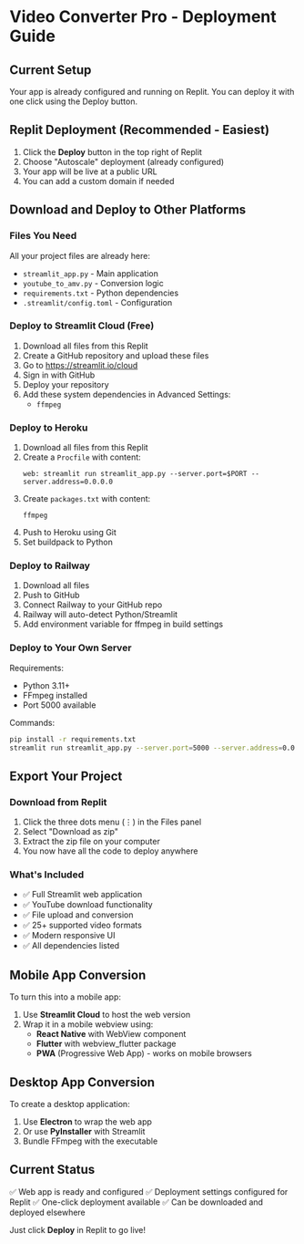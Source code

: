 # Video Converter Pro - Deployment Guide

## Current Setup
Your app is already configured and running on Replit. You can deploy it with one click using the Deploy button.

## Replit Deployment (Recommended - Easiest)
1. Click the **Deploy** button in the top right of Replit
2. Choose "Autoscale" deployment (already configured)
3. Your app will be live at a public URL
4. You can add a custom domain if needed

## Download and Deploy to Other Platforms

### Files You Need
All your project files are already here:
- `streamlit_app.py` - Main application
- `youtube_to_amv.py` - Conversion logic
- `requirements.txt` - Python dependencies
- `.streamlit/config.toml` - Configuration

### Deploy to Streamlit Cloud (Free)
1. Download all files from this Replit
2. Create a GitHub repository and upload these files
3. Go to https://streamlit.io/cloud
4. Sign in with GitHub
5. Deploy your repository
6. Add these system dependencies in Advanced Settings:
   - `ffmpeg`

### Deploy to Heroku
1. Download all files from this Replit
2. Create a `Procfile` with content:
   ```
   web: streamlit run streamlit_app.py --server.port=$PORT --server.address=0.0.0.0
   ```
3. Create `packages.txt` with content:
   ```
   ffmpeg
   ```
4. Push to Heroku using Git
5. Set buildpack to Python

### Deploy to Railway
1. Download all files
2. Push to GitHub
3. Connect Railway to your GitHub repo
4. Railway will auto-detect Python/Streamlit
5. Add environment variable for ffmpeg in build settings

### Deploy to Your Own Server
Requirements:
- Python 3.11+
- FFmpeg installed
- Port 5000 available

Commands:
```bash
pip install -r requirements.txt
streamlit run streamlit_app.py --server.port=5000 --server.address=0.0.0.0
```

## Export Your Project

### Download from Replit
1. Click the three dots menu (⋮) in the Files panel
2. Select "Download as zip"
3. Extract the zip file on your computer
4. You now have all the code to deploy anywhere

### What's Included
- ✅ Full Streamlit web application
- ✅ YouTube download functionality
- ✅ File upload and conversion
- ✅ 25+ supported video formats
- ✅ Modern responsive UI
- ✅ All dependencies listed

## Mobile App Conversion
To turn this into a mobile app:
1. Use **Streamlit Cloud** to host the web version
2. Wrap it in a mobile webview using:
   - **React Native** with WebView component
   - **Flutter** with webview_flutter package
   - **PWA** (Progressive Web App) - works on mobile browsers

## Desktop App Conversion
To create a desktop application:
1. Use **Electron** to wrap the web app
2. Or use **PyInstaller** with Streamlit
3. Bundle FFmpeg with the executable

## Current Status
✅ Web app is ready and configured
✅ Deployment settings configured for Replit
✅ One-click deployment available
✅ Can be downloaded and deployed elsewhere

Just click **Deploy** in Replit to go live!
